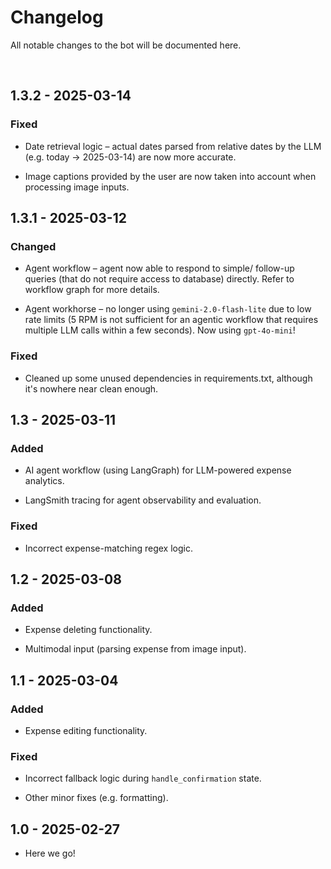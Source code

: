 # Changelog

All notable changes to the bot will be documented here.

<br/>

## 1.3.2 - 2025-03-14

### Fixed
- Date retrieval logic &ndash; actual dates parsed from relative dates by the LLM (e.g. today -> 2025-03-14) are now more accurate.

- Image captions provided by the user are now taken into account when processing image inputs. 


## 1.3.1 - 2025-03-12

### Changed
- Agent workflow &ndash; agent now able to respond to simple/ follow-up queries (that do not require access to database) directly. Refer to workflow graph for more details.

- Agent workhorse &ndash; no longer using `gemini-2.0-flash-lite` due to low rate limits (5 RPM is not sufficient for an agentic workflow that requires multiple LLM calls within a few seconds). Now using `gpt-4o-mini`!

### Fixed
- Cleaned up some unused dependencies in requirements.txt, although it's nowhere near clean enough.


## 1.3 - 2025-03-11

### Added
- AI agent workflow (using LangGraph) for LLM-powered expense analytics.

- LangSmith tracing for agent observability and evaluation.

### Fixed
- Incorrect expense-matching regex logic.


## 1.2 - 2025-03-08

### Added
- Expense deleting functionality.

- Multimodal input (parsing expense from image input).


## 1.1 - 2025-03-04

### Added
- Expense editing functionality.

### Fixed
- Incorrect fallback logic during `handle_confirmation` state.

- Other minor fixes (e.g. formatting).


## 1.0 - 2025-02-27

- Here we go!

